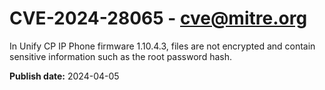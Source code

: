 # CVE-2024-28065 - cve@mitre.org

In Unify CP IP Phone firmware 1.10.4.3, files are not encrypted and contain sensitive information such as the root password hash.

**Publish date:** 2024-04-05
